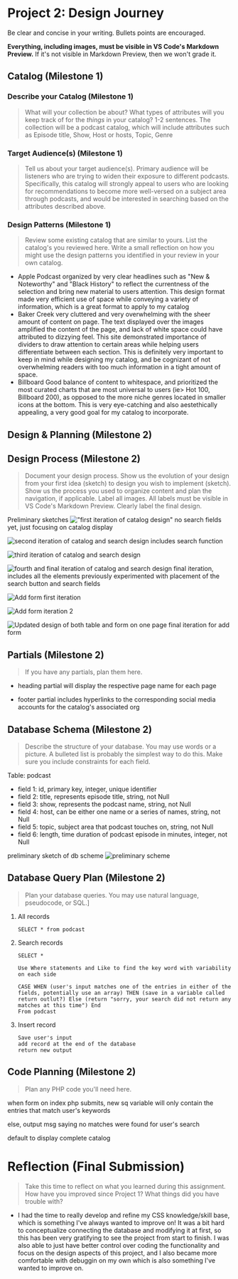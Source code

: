 # Project 2: Design Journey

Be clear and concise in your writing. Bullets points are encouraged.

**Everything, including images, must be visible in VS Code's Markdown Preview.** If it's not visible in Markdown Preview, then we won't grade it.

## Catalog (Milestone 1)

### Describe your Catalog (Milestone 1)
> What will your collection be about? What types of attributes will you keep track of for the *things* in your catalog? 1-2 sentences.
The collection will be a podcast catalog, which will include attributes such as Episode title, Show, Host or hosts, Topic, Genre

### Target Audience(s) (Milestone 1)
> Tell us about your target audience(s).
Primary audience will be listeners who are trying to widen their exposure to different podcasts. Specifically, this catalog will strongly appeal to users who are looking for recommendations to become more well-versed on a subject area through podcasts, and would be interested in searching based on the attributes described above.

### Design Patterns (Milestone 1)
> Review some existing catalog that are similar to yours. List the catalog's you reviewed here. Write a small reflection on how you might use the design patterns you identified in your review in your own catalog.
- Apple Podcast
    organized by very clear headlines such as "New & Noteworthy" and "Black History" to reflect the currentness of the selection and bring new material to users attention. This design format made very efficient use of space while conveying a variety of information, which is a great format to apply to my catalog
- Baker Creek
    very cluttered and very overwhelming with the sheer amount of content on page. The text displayed over the images amplified the content of the page, and lack of white space could have attributed to dizzying feel. This site demonstrated importance of dividers to draw attention to certain areas while helping users differentiate between each section. This is definitely very important to keep in mind while designing my catalog, and be cognizant of not overwhelming readers with too much information in a tight amount of space.
- Billboard
    Good balance of content to whitespace, and prioritized the most curated charts that are most universal to users (ie> Hot 100, Billboard 200), as opposed to the more niche genres located in smaller icons at the bottom. This is very eye-catching and also aestethically appealing, a very good goal for my catalog to incorporate.

## Design & Planning (Milestone 2)

## Design Process (Milestone 2)
> Document your design process. Show us the evolution of your design from your first idea (sketch) to design you wish to implement (sketch). Show us the process you used to organize content and plan the navigation, if applicable.
> Label all images. All labels must be visible in VS Code's Markdown Preview.
> Clearly label the final design.

Preliminary sketches
!["first iteration of catalog design"](catalog-1.PNG)
no search fields yet, just focusing on catalog display

![second iteration of catalog and search design ](catalog-2.PNG)
includes search function

![third iteration of catalog and search design](catalog-3.PNG)

![fourth and final iteration of catalog and search design](catalog-4.PNG)
final iteration, includes all the elements previously experimented with placement of the search button and search fields

![Add form first iteration](addform-1.PNG)

![Add form iteration 2](addform-2.PNG)

![Updated design of both table and form on one page](final-design.jpeg)
final iteration for add form


## Partials (Milestone 2)
> If you have any partials, plan them here.

- heading partial
will display the respective page name for each page

- footer partial
includes hyperlinks to the corresponding social media accounts for the catalog's associated org



## Database Schema (Milestone 2)
> Describe the structure of your database. You may use words or a picture. A bulleted list is probably the simplest way to do this. Make sure you include constraints for each field.

Table: podcast
- field 1: id, primary key, integer, unique identifier
- field 2: title, represents episode title, string, not Null
- field 3: show, represents the podcast name, string, not Null
- field 4: host, can be either one name or a series of names, string, not Null
- field 5: topic, subject area that podcast touches on, string, not Null
- field 6: length, time duration of podcast episode in minutes, integer, not Null

preliminary sketch of db scheme
![preliminary scheme](db.PNG)

## Database Query Plan (Milestone 2)
> Plan your database queries. You may use natural language, pseudocode, or SQL.]

1. All records

    ```
    SELECT * from podcast
    ```

2. Search records

    ```
    SELECT *

    Use Where statements and Like to find the key word with variability on each side

    CASE WHEN (user's input matches one of the entries in either of the fields, potentially use an array) THEN (save in a variable called return outlut?) Else (return "sorry, your search did not return any matches at this time") End
    From podcast

    ```

3. Insert record

    ```
    Save user's input
    add record at the end of the database
    return new output
    ```


## Code Planning (Milestone 2)
> Plan any PHP code you'll need here.

when form on index php submits,
new sq variable will only contain the entries that match user's keywords

else, output msg saying no matches were found for user's search

default to display complete catalog


# Reflection (Final Submission)
> Take this time to reflect on what you learned during this assignment. How have you improved since Project 1? What things did you have trouble with?

- I had the time to really develop and refine my CSS knowledge/skill base, which is something I've always wanted to improve on! It was a bit hard to conceptualize connecting the database and modifying it at first, so this has been very gratifying to see the project from start to finish. I was also able to just have better control over coding the functionality and focus on the design aspects of this project, and I also became more comfortable with debuggin on my own which is also something I've wanted to improve on.
